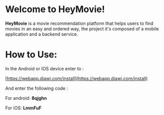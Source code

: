 # Welcome to HeyMovie!

******HeyMovie****** is a movie recommendation platform that helps users to find movies in an easy and ordered way, the project it's composed of a mobile application and a backend service.

  

# How to Use:

  

In the Android or IOS device enter to :

[https://webapp.diawi.com/install](https://webapp.diawi.com/install)

 And enter the following code :

For android:  **8qjghn**

For iOS:  **LmmFuF**
  
